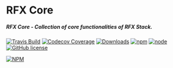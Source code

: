 # RFX Core

##### RFX Core - Collection of core functionalities of RFX Stack.

[![Travis Build](https://img.shields.io/travis/foxhound87/rfx-core.svg)](https://travis-ci.org/foxhound87/rfx-core)
[![Codecov Coverage](https://img.shields.io/codecov/c/github/foxhound87/rfx-core/master.svg)](https://codecov.io/gh/foxhound87/rfx-core)
[![Downloads](https://img.shields.io/npm/dt/rfx-core.svg)]()
[![npm](https://img.shields.io/npm/v/rfx-core.svg)]()
[![node](https://img.shields.io/node/v/rfx-core.svg)]()
[![GitHub license](https://img.shields.io/github/license/foxhound87/rfx-core.svg)]()


[![NPM](https://nodei.co/npm/rfx-core.png?downloads=true&downloadRank=true&stars=true)](https://nodei.co/npm/rfx-core/)
